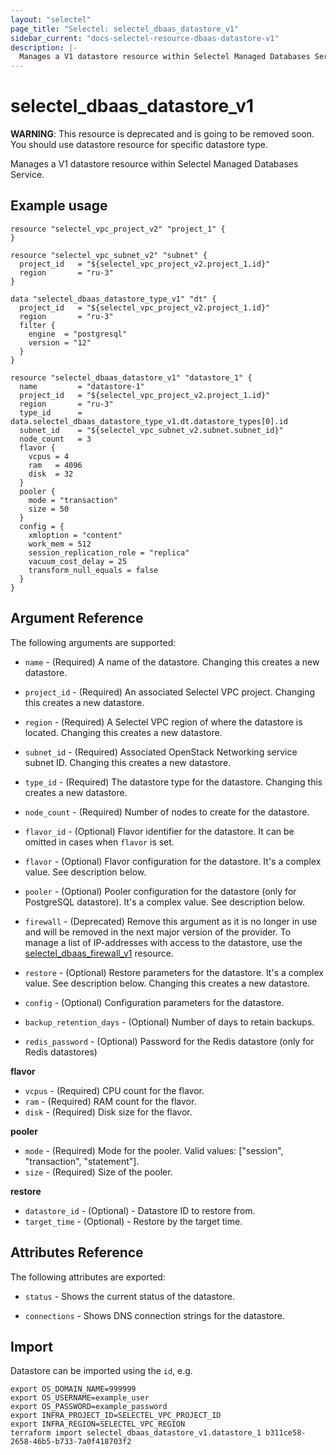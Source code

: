 ```yaml
---
layout: "selectel"
page_title: "Selectel: selectel_dbaas_datastore_v1"
sidebar_current: "docs-selectel-resource-dbaas-datastore-v1"
description: |-
  Manages a V1 datastore resource within Selectel Managed Databases Service.
---
```


# selectel\_dbaas\_datastore\_v1

**WARNING**: This resource is deprecated and is going to be removed soon. You should use datastore resource for specific datastore type.

Manages a V1 datastore resource within Selectel Managed Databases Service.

## Example usage

```hcl
resource "selectel_vpc_project_v2" "project_1" {
}

resource "selectel_vpc_subnet_v2" "subnet" {
  project_id   = "${selectel_vpc_project_v2.project_1.id}"
  region       = "ru-3"
}

data "selectel_dbaas_datastore_type_v1" "dt" {
  project_id   = "${selectel_vpc_project_v2.project_1.id}"
  region       = "ru-3"
  filter {
    engine  = "postgresql"
    version = "12"
  }
}

resource "selectel_dbaas_datastore_v1" "datastore_1" {
  name         = "datastore-1"
  project_id   = "${selectel_vpc_project_v2.project_1.id}"
  region       = "ru-3"
  type_id      = data.selectel_dbaas_datastore_type_v1.dt.datastore_types[0].id
  subnet_id    = "${selectel_vpc_subnet_v2.subnet.subnet_id}"
  node_count   = 3
  flavor {
    vcpus = 4
    ram   = 4096
    disk  = 32
  }
  pooler {
    mode = "transaction"
    size = 50
  }
  config = {
    xmloption = "content"
    work_mem = 512
    session_replication_role = "replica"
    vacuum_cost_delay = 25
    transform_null_equals = false
  }
}
```

## Argument Reference

The following arguments are supported:

* `name` - (Required) A name of the datastore.
  Changing this creates a new datastore.

* `project_id` - (Required) An associated Selectel VPC project.
  Changing this creates a new datastore.

* `region` - (Required) A Selectel VPC region of where the datastore is located.
  Changing this creates a new datastore.

* `subnet_id` - (Required) Associated OpenStack Networking service subnet ID.
  Changing this creates a new datastore.

* `type_id` - (Required) The datastore type for the datastore.
  Changing this creates a new datastore.

* `node_count` - (Required) Number of nodes to create for the datastore.

* `flavor_id` - (Optional) Flavor identifier for the datastore. It can be omitted in cases when `flavor` is set.

* `flavor` - (Optional) Flavor configuration for the datastore. It's a complex value. See description below.

* `pooler` - (Optional) Pooler configuration for the datastore (only for PostgreSQL datastore). It's a complex value. See description below.

* `firewall` - (Deprecated) Remove this argument as it is no longer in use and will be removed in the next major version of the provider. To manage a list of IP-addresses with access to the datastore, use the [selectel_dbaas_firewall_v1](https://registry.terraform.io/providers/selectel/selectel/latest/docs/resources/dbaas_firewall_v1) resource.

* `restore` - (Optional) Restore parameters for the datastore. It's a complex value. See description below.
  Changing this creates a new datastore.

* `config` - (Optional) Configuration parameters for the datastore.

* `backup_retention_days` - (Optional) Number of days to retain backups.

* `redis_password` - (Optional) Password for the Redis datastore (only for Redis datastores)

**flavor**

- `vcpus` - (Required) CPU count for the flavor.
- `ram` - (Required) RAM count for the flavor.
- `disk` - (Required) Disk size for the flavor.

**pooler**

- `mode` - (Required) Mode for the pooler. Valid values: ["session", "transaction", "statement"].
- `size` - (Required) Size of the pooler.

**restore**

- `datastore_id` - (Optional) - Datastore ID to restore from.
- `target_time` - (Optional) - Restore by the target time.

## Attributes Reference

The following attributes are exported:

* `status` - Shows the current status of the datastore.

* `connections` - Shows DNS connection strings for the datastore.

## Import

Datastore can be imported using the `id`, e.g.

```shell
export OS_DOMAIN_NAME=999999
export OS_USERNAME=example_user
export OS_PASSWORD=example_password
export INFRA_PROJECT_ID=SELECTEL_VPC_PROJECT_ID
export INFRA_REGION=SELECTEL_VPC_REGION
terraform import selectel_dbaas_datastore_v1.datastore_1 b311ce58-2658-46b5-b733-7a0f418703f2
```
